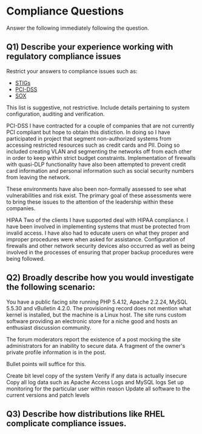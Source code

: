 Compliance Questions
====================
Answer the following immediately following the question.

Q1) Describe your experience working with regulatory compliance issues
----------------------------------------------------------------------
Restrict your answers to compliance issues such as:

- [STIGs](http://iase.disa.mil/stigs/)
- [PCI-DSS](https://www.pcisecuritystandards.org/security_standards/index.php)
- [SOX](http://www.gpo.gov/fdsys/pkg/BILLS-107hr3763enr/html/BILLS-107hr3763enr.htm)


This list is suggestive, not restrictive. Include details pertaining to system
configuration, auditing and verification.

PCI-DSS
I have contracted for a couple of companies that are not currently PCI compliant but hope to obtain this distiction. In doing so I have participated in project that segment non-authorized systems from accessing restricted resources such as credit cards and PII. Doing so included creating VLAN and segmenting the networks off from each other in order to keep within strict budget constraints. Implementation of firewalls with quasi-DLP functionality have also been attempted to prevent credit card information and personal information such as social security numbers from leaving the network.

These environments have also been non-formally assessed to see what vulnerabilities and risk exist. The primary goal of these assessments were to bring these issues to the attention of the leadership within these companies. 

HIPAA
Two of the clients I have supported deal with HIPAA compliance. I have been involved in implementing systems that must be protected from invalid access. I have also had to educate users on what they proper and improper procedures were when asked for assistance. Configuration of firewalls and other network security devices also occurred as well as being involved in the processes of ensuring that proper backup procedures were being followed.  

Q2) Broadly describe how you would investigate the following scenario:
----------------------------------------------------------------------
You have a public facing site running PHP 5.4.12, Apache 2.2.24, MySQL 5.5.30
and vBulletin 4.2.0. The provisioning record does not mention what kernel is
installed, but the machine is a Linux host. The site runs custom software
providing an electronic store for a niche good and hosts an enthusiast
discussion community.

The forum moderators report the existence of a post mocking the site
administrators for an inability to secure data. A fragment of the owner's
private profile information is in the post.

Bullet points will suffice for this.

Create bit level copy of the system
Verify if any data is actually insecure
Copy all log data such as Apache Access Logs and MySQL logs
Set up monitoring for the particular user within reason
Update all software to the current versions and patch levels



Q3) Describe how distributions like RHEL complicate compliance issues.
----------------------------------------------------------------------

